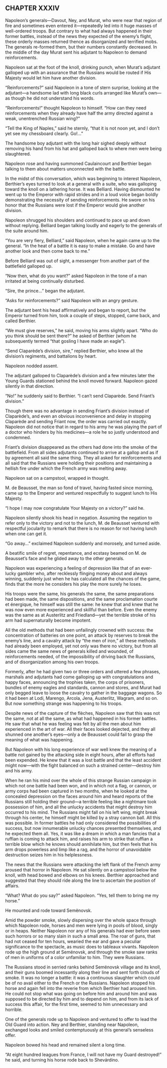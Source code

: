 ## CHAPTER XXXIV

Napoleon’s generals—Davout, Ney, and Murat, who were near that region of
fire and sometimes even entered it—repeatedly led into it huge masses of
well-ordered troops. But contrary to what had always happened in their
former battles, instead of the news they expected of the enemy’s flight,
these orderly masses returned thence as disorganized and terrified mobs.
The generals re-formed them, but their numbers constantly decreased.
In the middle of the day Murat sent his adjutant to Napoleon to demand
reinforcements.

Napoleon sat at the foot of the knoll, drinking punch, when Murat’s
adjutant galloped up with an assurance that the Russians would be routed
if His Majesty would let him have another division.

“Reinforcements?” said Napoleon in a tone of stern surprise, looking at
the adjutant—a handsome lad with long black curls arranged like Murat’s
own—as though he did not understand his words.

“Reinforcements!” thought Napoleon to himself. “How can they need
reinforcements when they already have half the army directed against a
weak, unentrenched Russian wing?”

“Tell the King of Naples,” said he sternly, “that it is not noon yet,
and I don’t yet see my chessboard clearly. Go!...”

The handsome boy adjutant with the long hair sighed deeply without
removing his hand from his hat and galloped back to where men were being
slaughtered.

Napoleon rose and having summoned Caulaincourt and Berthier began
talking to them about matters unconnected with the battle.

In the midst of this conversation, which was beginning to interest
Napoleon, Berthier’s eyes turned to look at a general with a suite, who
was galloping toward the knoll on a lathering horse. It was Belliard.
Having dismounted he went up to the Emperor with rapid strides and in
a loud voice began boldly demonstrating the necessity of sending
reinforcements. He swore on his honor that the Russians were lost if the
Emperor would give another division.

Napoleon shrugged his shoulders and continued to pace up and down
without replying. Belliard began talking loudly and eagerly to the
generals of the suite around him.

“You are very fiery, Belliard,” said Napoleon, when he again came up to
the general. “In the heat of a battle it is easy to make a mistake. Go
and have another look and then come back to me.”

Before Belliard was out of sight, a messenger from another part of the
battlefield galloped up.

“Now then, what do you want?” asked Napoleon in the tone of a man
irritated at being continually disturbed.

“Sire, the prince...” began the adjutant.

“Asks for reinforcements?” said Napoleon with an angry gesture.

The adjutant bent his head affirmatively and began to report, but the
Emperor turned from him, took a couple of steps, stopped, came back, and
called Berthier.

“We must give reserves,” he said, moving his arms slightly apart.
“Who do you think should be sent there?” he asked of Berthier (whom he
subsequently termed “that gosling I have made an eagle”).

“Send Claparède’s division, sire,” replied Berthier, who knew all the
division’s regiments, and battalions by heart.

Napoleon nodded assent.

The adjutant galloped to Claparède’s division and a few minutes later
the Young Guards stationed behind the knoll moved forward. Napoleon
gazed silently in that direction.

“No!” he suddenly said to Berthier. “I can’t send Claparède. Send
Friant’s division.”

Though there was no advantage in sending Friant’s division instead of
Claparède’s, and even an obvious inconvenience and delay in stopping
Claparède and sending Friant now, the order was carried out exactly.
Napoleon did not notice that in regard to his army he was playing
the part of a doctor who hinders by his medicines—a role he so justly
understood and condemned.

Friant’s division disappeared as the others had done into the smoke
of the battlefield. From all sides adjutants continued to arrive at a
gallop and as if by agreement all said the same thing. They all asked
for reinforcements and all said that the Russians were holding their
positions and maintaining a hellish fire under which the French army was
melting away.

Napoleon sat on a campstool, wrapped in thought.

M. de Beausset, the man so fond of travel, having fasted since morning,
came up to the Emperor and ventured respectfully to suggest lunch to His
Majesty.

“I hope I may now congratulate Your Majesty on a victory?” said he.

Napoleon silently shook his head in negation. Assuming the negation to
refer only to the victory and not to the lunch, M. de Beausset ventured
with respectful jocularity to remark that there is no reason for not
having lunch when one can get it.

“Go away...” exclaimed Napoleon suddenly and morosely, and turned aside.

A beatific smile of regret, repentance, and ecstasy beamed on M. de
Beausset’s face and he glided away to the other generals.

Napoleon was experiencing a feeling of depression like that of an
ever-lucky gambler who, after recklessly flinging money about and always
winning, suddenly just when he has calculated all the chances of the
game, finds that the more he considers his play the more surely he
loses.

His troops were the same, his generals the same, the same preparations
had been made, the same dispositions, and the same proclamation courte
et énergique, he himself was still the same: he knew that and knew that
he was now even more experienced and skillful than before. Even the
enemy was the same as at Austerlitz and Friedland—yet the terrible
stroke of his arm had supernaturally become impotent.

All the old methods that had been unfailingly crowned with success: the
concentration of batteries on one point, an attack by reserves to break
the enemy’s line, and a cavalry attack by “the men of iron,” all these
methods had already been employed, yet not only was there no victory,
but from all sides came the same news of generals killed and wounded,
of reinforcements needed, of the impossibility of driving back the
Russians, and of disorganization among his own troops.

Formerly, after he had given two or three orders and uttered a
few phrases, marshals and adjutants had come galloping up with
congratulations and happy faces, announcing the trophies taken, the
corps of prisoners, bundles of enemy eagles and standards, cannon and
stores, and Murat had only begged leave to loose the cavalry to gather
in the baggage wagons. So it had been at Lodi, Marengo, Arcola, Jena,
Austerlitz, Wagram, and so on. But now something strange was happening
to his troops.

Despite news of the capture of the flèches, Napoleon saw that this was
not the same, not at all the same, as what had happened in his former
battles. He saw that what he was feeling was felt by all the men about
him experienced in the art of war. All their faces looked dejected, and
they all shunned one another’s eyes—only a de Beausset could fail to
grasp the meaning of what was happening.

But Napoleon with his long experience of war well knew the meaning of
a battle not gained by the attacking side in eight hours, after all
efforts had been expended. He knew that it was a lost battle and that
the least accident might now—with the fight balanced on such a strained
center—destroy him and his army.

When he ran his mind over the whole of this strange Russian campaign in
which not one battle had been won, and in which not a flag, or cannon,
or army corps had been captured in two months, when he looked at the
concealed depression on the faces around him and heard reports of the
Russians still holding their ground—a terrible feeling like a nightmare
took possession of him, and all the unlucky accidents that might destroy
him occurred to his mind. The Russians might fall on his left wing,
might break through his center, he himself might be killed by a stray
cannon ball. All this was possible. In former battles he had only
considered the possibilities of success, but now innumerable unlucky
chances presented themselves, and he expected them all. Yes, it was like
a dream in which a man fancies that a ruffian is coming to attack him,
and raises his arm to strike that ruffian a terrible blow which he knows
should annihilate him, but then feels that his arm drops powerless and
limp like a rag, and the horror of unavoidable destruction seizes him in
his helplessness.

The news that the Russians were attacking the left flank of the French
army aroused that horror in Napoleon. He sat silently on a campstool
below the knoll, with head bowed and elbows on his knees. Berthier
approached and suggested that they should ride along the line to
ascertain the position of affairs.

“What? What do you say?” asked Napoleon. “Yes, tell them to bring me my
horse.”

He mounted and rode toward Semënovsk.

Amid the powder smoke, slowly dispersing over the whole space through
which Napoleon rode, horses and men were lying in pools of blood, singly
or in heaps. Neither Napoleon nor any of his generals had ever before
seen such horrors or so many slain in such a small area. The roar of
guns, that had not ceased for ten hours, wearied the ear and gave
a peculiar significance to the spectacle, as music does to tableaux
vivants. Napoleon rode up the high ground at Semënovsk, and through the
smoke saw ranks of men in uniforms of a color unfamiliar to him. They
were Russians.

The Russians stood in serried ranks behind Semënovsk village and its
knoll, and their guns boomed incessantly along their line and sent
forth clouds of smoke. It was no longer a battle: it was a continuous
slaughter which could be of no avail either to the French or the
Russians. Napoleon stopped his horse and again fell into the reverie
from which Berthier had aroused him. He could not stop what was going on
before him and around him and was supposed to be directed by him and to
depend on him, and from its lack of success this affair, for the first
time, seemed to him unnecessary and horrible.

One of the generals rode up to Napoleon and ventured to offer to lead
the Old Guard into action. Ney and Berthier, standing near Napoleon,
exchanged looks and smiled contemptuously at this general’s senseless
offer.

Napoleon bowed his head and remained silent a long time.

“At eight hundred leagues from France, I will not have my Guard
destroyed!” he said, and turning his horse rode back to Shevárdino.






